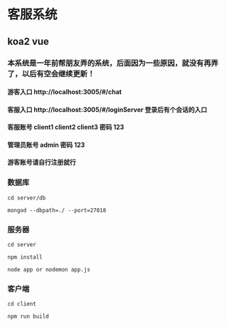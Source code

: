 # 客服系统

## koa2 vue

###  本系统是一年前帮朋友弄的系统，后面因为一些原因，就没有再弄了，以后有空会继续更新！


#### 游客入口 http://localhost:3005/#/chat
#### 客服入口 http://localhost:3005/#/loginServer 登录后有个会话的入口
#### 客服账号 client1 client2 client3 密码 123
#### 管理员账号 admin 密码 123
#### 游客账号请自行注册就行

### 数据库
```
cd server/db
```

```
mongod --dbpath=./ --port=27018
```

### 服务器

```
cd server
```

```
npm install
```


```
node app or nodemon app.js
```

### 客户端
```
cd client
```

```
npm run build
```

